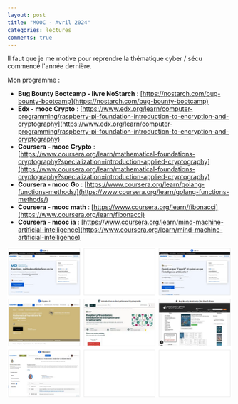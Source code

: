 ```yaml
---
layout: post
title: "MOOC - Avril 2024"
categories: lectures
comments: true
---
```


Il faut que je me motive pour reprendre la thématique cyber / sécu commencé l'année dernière. 

Mon programme : 

* **Bug Bounty Bootcamp - livre NoStarch** : [https://nostarch.com/bug-bounty-bootcamp](https://nostarch.com/bug-bounty-bootcamp)
* **Edx - mooc Crypto** : [https://www.edx.org/learn/computer-programming/raspberry-pi-foundation-introduction-to-encryption-and-cryptography](https://www.edx.org/learn/computer-programming/raspberry-pi-foundation-introduction-to-encryption-and-cryptography)
* **Coursera - mooc Crypto** : [https://www.coursera.org/learn/mathematical-foundations-cryptography?specialization=introduction-applied-cryptography](https://www.coursera.org/learn/mathematical-foundations-cryptography?specialization=introduction-applied-cryptography)
* **Coursera - mooc Go** : [https://www.coursera.org/learn/golang-functions-methods/](https://www.coursera.org/learn/golang-functions-methods/)
* **Coursera - mooc math** : [https://www.coursera.org/learn/fibonacci](https://www.coursera.org/learn/fibonacci)
* **Coursera - mooc ia** : [https://www.coursera.org/learn/mind-machine-artificial-intelligence](https://www.coursera.org/learn/mind-machine-artificial-intelligence)

![mooc info](https://github.com/homeostasie/bouquins/raw/master/_pics/blog/2024/mooc-2024-04.png)
